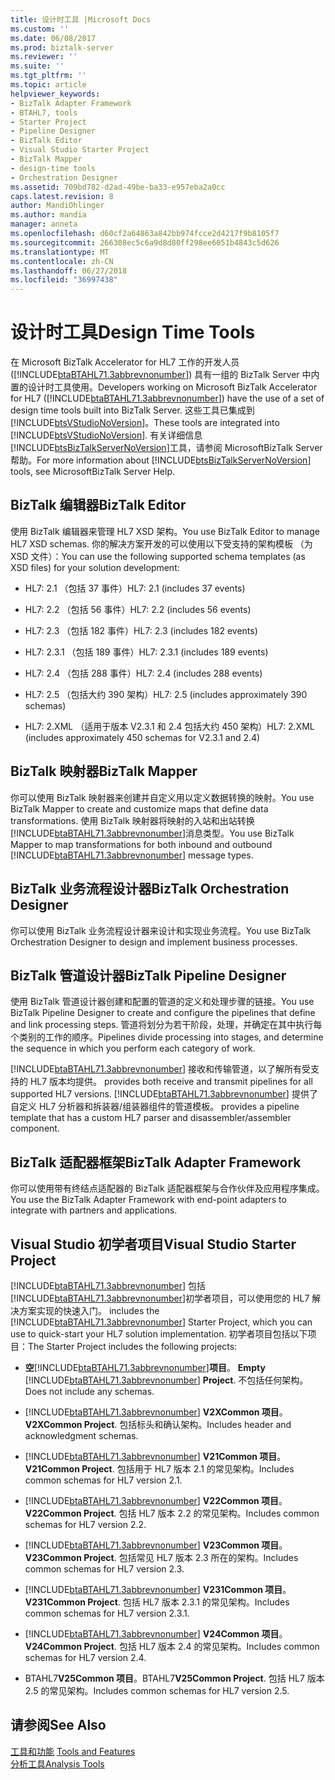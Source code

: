 ```yaml
---
title: 设计时工具 |Microsoft Docs
ms.custom: ''
ms.date: 06/08/2017
ms.prod: biztalk-server
ms.reviewer: ''
ms.suite: ''
ms.tgt_pltfrm: ''
ms.topic: article
helpviewer_keywords:
- BizTalk Adapter Framework
- BTAHL7, tools
- Starter Project
- Pipeline Designer
- BizTalk Editor
- Visual Studio Starter Project
- BizTalk Mapper
- design-time tools
- Orchestration Designer
ms.assetid: 709bd782-d2ad-49be-ba33-e957eba2a0cc
caps.latest.revision: 8
author: MandiOhlinger
ms.author: mandia
manager: anneta
ms.openlocfilehash: d60cf2a64863a842bb974fcce2d4217f9b8105f7
ms.sourcegitcommit: 266308ec5c6a9d8d80ff298ee6051b4843c5d626
ms.translationtype: MT
ms.contentlocale: zh-CN
ms.lasthandoff: 06/27/2018
ms.locfileid: "36997438"
---
```

# <a name="design-time-tools"></a><span data-ttu-id="fbed3-102">设计时工具</span><span class="sxs-lookup"><span data-stu-id="fbed3-102">Design Time Tools</span></span>
<span data-ttu-id="fbed3-103">在 Microsoft BizTalk Accelerator for HL7 工作的开发人员 ([!INCLUDE[btaBTAHL71.3abbrevnonumber](../../includes/btabtahl71-3abbrevnonumber-md.md)]) 具有一组的 BizTalk Server 中内置的设计时工具使用。</span><span class="sxs-lookup"><span data-stu-id="fbed3-103">Developers working on Microsoft BizTalk Accelerator for HL7 ([!INCLUDE[btaBTAHL71.3abbrevnonumber](../../includes/btabtahl71-3abbrevnonumber-md.md)]) have the use of a set of design time tools built into BizTalk Server.</span></span> <span data-ttu-id="fbed3-104">这些工具已集成到[!INCLUDE[btsVStudioNoVersion](../../includes/btsvstudionoversion-md.md)]。</span><span class="sxs-lookup"><span data-stu-id="fbed3-104">These tools are integrated into [!INCLUDE[btsVStudioNoVersion](../../includes/btsvstudionoversion-md.md)].</span></span> <span data-ttu-id="fbed3-105">有关详细信息[!INCLUDE[btsBizTalkServerNoVersion](../../includes/btsbiztalkservernoversion-md.md)]工具，请参阅 MicrosoftBizTalk Server 帮助。</span><span class="sxs-lookup"><span data-stu-id="fbed3-105">For more information about [!INCLUDE[btsBizTalkServerNoVersion](../../includes/btsbiztalkservernoversion-md.md)] tools, see MicrosoftBizTalk Server Help.</span></span>  
  
## <a name="biztalk-editor"></a><span data-ttu-id="fbed3-106">BizTalk 编辑器</span><span class="sxs-lookup"><span data-stu-id="fbed3-106">BizTalk Editor</span></span>  
 <span data-ttu-id="fbed3-107">使用 BizTalk 编辑器来管理 HL7 XSD 架构。</span><span class="sxs-lookup"><span data-stu-id="fbed3-107">You use BizTalk Editor to manage HL7 XSD schemas.</span></span> <span data-ttu-id="fbed3-108">你的解决方案开发的可以使用以下受支持的架构模板 （为 XSD 文件）：</span><span class="sxs-lookup"><span data-stu-id="fbed3-108">You can use the following supported schema templates (as XSD files) for your solution development:</span></span>  
  
-   <span data-ttu-id="fbed3-109">HL7: 2.1 （包括 37 事件）</span><span class="sxs-lookup"><span data-stu-id="fbed3-109">HL7: 2.1 (includes 37 events)</span></span>  
  
-   <span data-ttu-id="fbed3-110">HL7: 2.2 （包括 56 事件）</span><span class="sxs-lookup"><span data-stu-id="fbed3-110">HL7: 2.2 (includes 56 events)</span></span>  
  
-   <span data-ttu-id="fbed3-111">HL7: 2.3 （包括 182 事件）</span><span class="sxs-lookup"><span data-stu-id="fbed3-111">HL7: 2.3 (includes 182 events)</span></span>  
  
-   <span data-ttu-id="fbed3-112">HL7: 2.3.1 （包括 189 事件）</span><span class="sxs-lookup"><span data-stu-id="fbed3-112">HL7: 2.3.1 (includes 189 events)</span></span>  
  
-   <span data-ttu-id="fbed3-113">HL7: 2.4 （包括 288 事件）</span><span class="sxs-lookup"><span data-stu-id="fbed3-113">HL7: 2.4 (includes 288 events)</span></span>  
  
-   <span data-ttu-id="fbed3-114">HL7: 2.5 （包括大约 390 架构）</span><span class="sxs-lookup"><span data-stu-id="fbed3-114">HL7: 2.5 (includes approximately 390 schemas)</span></span>  
  
-   <span data-ttu-id="fbed3-115">HL7: 2.XML （适用于版本 V2.3.1 和 2.4 包括大约 450 架构）</span><span class="sxs-lookup"><span data-stu-id="fbed3-115">HL7: 2.XML (includes approximately 450 schemas for V2.3.1 and 2.4)</span></span>  
  
## <a name="biztalk-mapper"></a><span data-ttu-id="fbed3-116">BizTalk 映射器</span><span class="sxs-lookup"><span data-stu-id="fbed3-116">BizTalk Mapper</span></span>  
 <span data-ttu-id="fbed3-117">你可以使用 BizTalk 映射器来创建并自定义用以定义数据转换的映射。</span><span class="sxs-lookup"><span data-stu-id="fbed3-117">You use BizTalk Mapper to create and customize maps that define data transformations.</span></span> <span data-ttu-id="fbed3-118">使用 BizTalk 映射器将映射的入站和出站转换[!INCLUDE[btaBTAHL71.3abbrevnonumber](../../includes/btabtahl71-3abbrevnonumber-md.md)]消息类型。</span><span class="sxs-lookup"><span data-stu-id="fbed3-118">You use BizTalk Mapper to map transformations for both inbound and outbound [!INCLUDE[btaBTAHL71.3abbrevnonumber](../../includes/btabtahl71-3abbrevnonumber-md.md)] message types.</span></span>  
  
## <a name="biztalk-orchestration-designer"></a><span data-ttu-id="fbed3-119">BizTalk 业务流程设计器</span><span class="sxs-lookup"><span data-stu-id="fbed3-119">BizTalk Orchestration Designer</span></span>  
 <span data-ttu-id="fbed3-120">你可以使用 BizTalk 业务流程设计器来设计和实现业务流程。</span><span class="sxs-lookup"><span data-stu-id="fbed3-120">You use BizTalk Orchestration Designer to design and implement business processes.</span></span>  
  
## <a name="biztalk-pipeline-designer"></a><span data-ttu-id="fbed3-121">BizTalk 管道设计器</span><span class="sxs-lookup"><span data-stu-id="fbed3-121">BizTalk Pipeline Designer</span></span>  
 <span data-ttu-id="fbed3-122">使用 BizTalk 管道设计器创建和配置的管道的定义和处理步骤的链接。</span><span class="sxs-lookup"><span data-stu-id="fbed3-122">You use BizTalk Pipeline Designer to create and configure the pipelines that define and link processing steps.</span></span> <span data-ttu-id="fbed3-123">管道将划分为若干阶段，处理，并确定在其中执行每个类别的工作的顺序。</span><span class="sxs-lookup"><span data-stu-id="fbed3-123">Pipelines divide processing into stages, and determine the sequence in which you perform each category of work.</span></span>  
  
 [!INCLUDE[btaBTAHL71.3abbrevnonumber](../../includes/btabtahl71-3abbrevnonumber-md.md)]<span data-ttu-id="fbed3-124"> 接收和传输管道，以了解所有受支持的 HL7 版本均提供。</span><span class="sxs-lookup"><span data-stu-id="fbed3-124"> provides both receive and transmit pipelines for all supported HL7 versions.</span></span> [!INCLUDE[btaBTAHL71.3abbrevnonumber](../../includes/btabtahl71-3abbrevnonumber-md.md)]<span data-ttu-id="fbed3-125"> 提供了自定义 HL7 分析器和拆装器/组装器组件的管道模板。</span><span class="sxs-lookup"><span data-stu-id="fbed3-125"> provides a pipeline template that has a custom HL7 parser and disassembler/assembler component.</span></span>  
  
## <a name="biztalk-adapter-framework"></a><span data-ttu-id="fbed3-126">BizTalk 适配器框架</span><span class="sxs-lookup"><span data-stu-id="fbed3-126">BizTalk Adapter Framework</span></span>  
 <span data-ttu-id="fbed3-127">你可以使用带有终结点适配器的 BizTalk 适配器框架与合作伙伴及应用程序集成。</span><span class="sxs-lookup"><span data-stu-id="fbed3-127">You use the BizTalk Adapter Framework with end-point adapters to integrate with partners and applications.</span></span>  
  
## <a name="visual-studio-starter-project"></a><span data-ttu-id="fbed3-128">Visual Studio 初学者项目</span><span class="sxs-lookup"><span data-stu-id="fbed3-128">Visual Studio Starter Project</span></span>  
 [!INCLUDE[btaBTAHL71.3abbrevnonumber](../../includes/btabtahl71-3abbrevnonumber-md.md)]<span data-ttu-id="fbed3-129"> 包括[!INCLUDE[btaBTAHL71.3abbrevnonumber](../../includes/btabtahl71-3abbrevnonumber-md.md)]初学者项目，可以使用您的 HL7 解决方案实现的快速入门。</span><span class="sxs-lookup"><span data-stu-id="fbed3-129"> includes the [!INCLUDE[btaBTAHL71.3abbrevnonumber](../../includes/btabtahl71-3abbrevnonumber-md.md)] Starter Project, which you can use to quick-start your HL7 solution implementation.</span></span> <span data-ttu-id="fbed3-130">初学者项目包括以下项目：</span><span class="sxs-lookup"><span data-stu-id="fbed3-130">The Starter Project includes the following projects:</span></span>  
  
- <span data-ttu-id="fbed3-131">**空**[!INCLUDE[btaBTAHL71.3abbrevnonumber](../../includes/btabtahl71-3abbrevnonumber-md.md)]**项目**。    </span><span class="sxs-lookup"><span data-stu-id="fbed3-131">**Empty**  [!INCLUDE[btaBTAHL71.3abbrevnonumber](../../includes/btabtahl71-3abbrevnonumber-md.md)]  **Project**.</span></span> <span data-ttu-id="fbed3-132">不包括任何架构。</span><span class="sxs-lookup"><span data-stu-id="fbed3-132">Does not include any schemas.</span></span>  
  
- [!INCLUDE[btaBTAHL71.3abbrevnonumber](../../includes/btabtahl71-3abbrevnonumber-md.md)]<span data-ttu-id="fbed3-133"> **V2XCommon 项目**。</span><span class="sxs-lookup"><span data-stu-id="fbed3-133"> **V2XCommon Project**.</span></span> <span data-ttu-id="fbed3-134">包括标头和确认架构。</span><span class="sxs-lookup"><span data-stu-id="fbed3-134">Includes header and acknowledgment schemas.</span></span>  
  
- [!INCLUDE[btaBTAHL71.3abbrevnonumber](../../includes/btabtahl71-3abbrevnonumber-md.md)]<span data-ttu-id="fbed3-135"> **V21Common 项目**。</span><span class="sxs-lookup"><span data-stu-id="fbed3-135"> **V21Common Project**.</span></span> <span data-ttu-id="fbed3-136">包括用于 HL7 版本 2.1 的常见架构。</span><span class="sxs-lookup"><span data-stu-id="fbed3-136">Includes common schemas for HL7 version 2.1.</span></span>  
  
- [!INCLUDE[btaBTAHL71.3abbrevnonumber](../../includes/btabtahl71-3abbrevnonumber-md.md)]<span data-ttu-id="fbed3-137"> **V22Common 项目**。</span><span class="sxs-lookup"><span data-stu-id="fbed3-137"> **V22Common Project**.</span></span> <span data-ttu-id="fbed3-138">包括 HL7 版本 2.2 的常见架构。</span><span class="sxs-lookup"><span data-stu-id="fbed3-138">Includes common schemas for HL7 version 2.2.</span></span>  
  
- [!INCLUDE[btaBTAHL71.3abbrevnonumber](../../includes/btabtahl71-3abbrevnonumber-md.md)]<span data-ttu-id="fbed3-139"> **V23Common 项目**。</span><span class="sxs-lookup"><span data-stu-id="fbed3-139"> **V23Common Project**.</span></span> <span data-ttu-id="fbed3-140">包括常见 HL7 版本 2.3 所在的架构。</span><span class="sxs-lookup"><span data-stu-id="fbed3-140">Includes common schemas for HL7 version 2.3.</span></span>  
  
- [!INCLUDE[btaBTAHL71.3abbrevnonumber](../../includes/btabtahl71-3abbrevnonumber-md.md)]<span data-ttu-id="fbed3-141"> **V231Common 项目**。</span><span class="sxs-lookup"><span data-stu-id="fbed3-141"> **V231Common Project**.</span></span> <span data-ttu-id="fbed3-142">包括 HL7 版本 2.3.1 的常见架构。</span><span class="sxs-lookup"><span data-stu-id="fbed3-142">Includes common schemas for HL7 version 2.3.1.</span></span>  
  
- [!INCLUDE[btaBTAHL71.3abbrevnonumber](../../includes/btabtahl71-3abbrevnonumber-md.md)]<span data-ttu-id="fbed3-143"> **V24Common 项目**。</span><span class="sxs-lookup"><span data-stu-id="fbed3-143"> **V24Common Project**.</span></span> <span data-ttu-id="fbed3-144">包括 HL7 版本 2.4 的常见架构。</span><span class="sxs-lookup"><span data-stu-id="fbed3-144">Includes common schemas for HL7 version 2.4.</span></span>  
  
- <span data-ttu-id="fbed3-145">BTAHL7**V25Common 项目**。</span><span class="sxs-lookup"><span data-stu-id="fbed3-145">BTAHL7**V25Common Project**.</span></span> <span data-ttu-id="fbed3-146">包括 HL7 版本 2.5 的常见架构。</span><span class="sxs-lookup"><span data-stu-id="fbed3-146">Includes common schemas for HL7 version 2.5.</span></span>  
  
## <a name="see-also"></a><span data-ttu-id="fbed3-147">请参阅</span><span class="sxs-lookup"><span data-stu-id="fbed3-147">See Also</span></span>  
 <span data-ttu-id="fbed3-148">[工具和功能](../../adapters-and-accelerators/accelerator-hl7/tools-and-features.md) </span><span class="sxs-lookup"><span data-stu-id="fbed3-148">[Tools and Features](../../adapters-and-accelerators/accelerator-hl7/tools-and-features.md) </span></span>  
 [<span data-ttu-id="fbed3-149">分析工具</span><span class="sxs-lookup"><span data-stu-id="fbed3-149">Analysis Tools</span></span>](../../adapters-and-accelerators/accelerator-hl7/analysis-tools2.md)